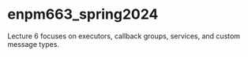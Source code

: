 # enpm663_spring2024

Lecture 6 focuses on executors, callback groups, services, and custom message types.